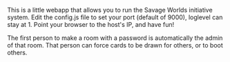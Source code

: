 This is a little webapp that allows you to run the Savage Worlds initiative system.  Edit the config.js file to set your port (default of 9000), loglevel can stay at 1.  Point your browser to the host's IP, and have fun!

The first person to make a room with a password is automatically the admin of that room.  That person can force cards to be drawn for others, or to boot others.
